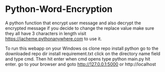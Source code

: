 # Python-Word-Encryption
A python function that encrypt user message and also decrypt the encrypted message if you decide to change the replace value make sure they all have 3 characters in length
visit https://jacheme.pythonanywhere.com to use it.

To run this webapp on your Windows os
clone repo
install python
go to the downloaded repo dir
install requirement.txt
click on the directory name field and type cmd. Then hit enter
when cmd opens type python main.py
hit enter.
go to your browser and goto http://127.0.0.1:5000 or http://localhost
